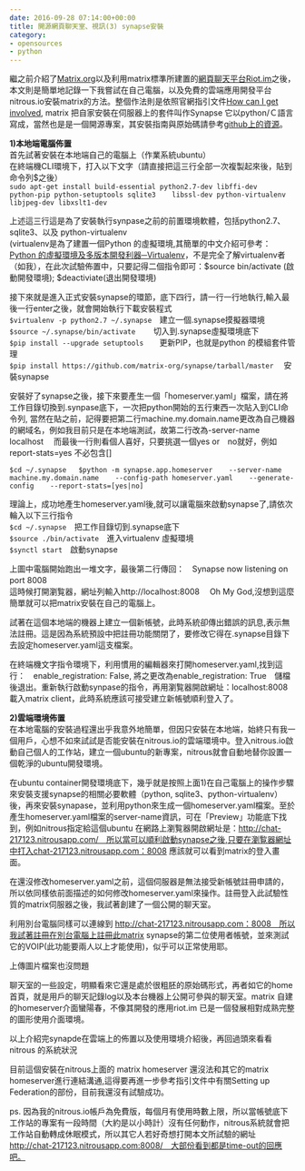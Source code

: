 ```yaml
---
date: 2016-09-28 07:14:00+00:00
title: 開源網頁聊天室、視訊(3) synapse安裝
category:
- opensources
- python
---
```


繼之前介紹了[Matrix.org](http://self.jxtsai.info/2016/09/1-matrixorg.html)以及利用matrix標準所建置的[網頁聊天平台Riot.im](http://self.jxtsai.info/2016/09/2-riot.html)之後，本文則是簡單地記錄一下我嘗試在自己電腦，以及免費的雲端應用開發平台nitrous.io安裝matrix的方法。整個作法則是依照官網指引文件[How can I get involved](http://matrix.org/docs/guides/getting_involved.html),  matrix 把自家安裝在伺服器上的套件叫作Synapse 它以python/Ｃ語言寫成，當然也是是一個開源專案，其安裝指南與原始碼請參考[github上的資源](https://github.com/matrix-org/synapse/blob/master/README.rst)。  
  
**1)本地端電腦佈置**  
首先試著安裝在本地端自己的電腦上（作業系統ubuntu）  
在終端機CLI環境下，打入以下文字（請直接把這三行全部一次複製起來後，貼到命令列$之後）  
`sudo apt-get install build-essential python2.7-dev libffi-dev   
python-pip python-setuptools sqlite3   
libssl-dev python-virtualenv libjpeg-dev libxslt1-dev`  

上述這三行這是為了安裝執行synpase之前的前置環境軟體，包括python2.7、　sqlite3、以及 python-virtualenv  
(virtualenv是為了建置一個Python 的虛擬環境,其簡單的中文介紹可參考：[Python 的虛擬環境及多版本開發利器─Virtualenv](http://www.openfoundry.org/tw/tech-column/8516-pythons-virtual-environment-and-multi-version-programming-tools-virtualenv-and-pythonbrew)，不是完全了解virtualenv者（如我），在此次試驗佈置中，只要記得二個指令即可：$source bin/activate (啟動開發環境); $deactiviate(退出開發環境)  
  
接下來就是進入正式安裝synapse的環節，底下四行，請一行一行地執行,輸入最後一行enter之後，就會開始執行下載安裝程式  
`$virtualenv -p python2.7 ~/.synapse`　建立一個.synapse摸擬器環境  
`$source ~/.synapse/bin/activate`　　 切入到.synapse虛擬環境底下  
`$pip install --upgrade setuptools`　　更新PIP，也就是python 的模組套件管理   
`$pip install https://github.com/matrix-org/synapse/tarball/master`　 安裝synapse  
![]()  
![]()  
  
安裝好了synapse之後，接下來要產生一個「homeserver.yaml」檔案，請在將工作目錄切換到.synpase底下，一次把python開始的五行東西一次貼入到CLI命令列, 當然在貼之前，記得要把第二行machine.my.domain.name更改為自己機器的網域名，例如我目前只是在本地端測試，故第二行改為-server-name  localhost 　而最後一行則看個人喜好，只要挑選一個yes or　no就好，例如report-stats=yes 不必包含[]  
  
`$cd ~/.synapse  
$python -m synapse.app.homeserver   
--server-name machine.my.domain.name   
--config-path homeserver.yaml   
--generate-config   
--report-stats=[yes|no] ` 
  
理論上，成功地產生homeserver.yaml後,就可以讓電腦來啟動synapse了,請依次輪入以下三行指令  
`$cd ~/.synapse`　把工作目錄切到.synapse底下  
`$source ./bin/activate`　進入virtualenv 虛擬環境  
`$synctl start`　啟動synapse  
![]()  
  
上圖中電腦開始跑出一堆文字，最後第二行傳回：　Synapse now listening on port 8008　  
這時候打開瀏覧器，網址列輸入http://localhost:8008 　Oh My God,沒想到這麼簡單就可以把matrix安裝在自己的電腦上。  
![]()  
  
試著在這個本地端的機器上建立一個新帳號，此時系統卻傳出錯誤的訊息,表示無法註冊。這是因為系統預設中把註冊功能關閉了，要修改它得在.synapse目錄下去設定homeserver.yaml這支檔案。  
![]()  
  
在終端機文字指令環境下，利用慣用的編輯器來打開homeserver.yaml,找到這行：　enable_registration: False, 將之更改為enable_registration: True　儲檔後退出。重新執行啟動synpase的指令，再用瀏覧器開啟網址：localhost:8008 載入matrix client，此時系統應該可接受建立新帳號順利登入了。  
![]()  
  
**2)雲端環境佈置**  
在本地電腦的安裝過程還出乎我意外地簡單，但因只安裝在本地端，始終只有我一個用戶，心想不如來試試是否能安裝在nitrous.io的雲端環境中。登入nitrous.io啟動自己個人的工作站，建立一個ubuntu的新專案，nitrous就會自動地替你設置一個乾淨的ubuntu開發環境。  
![]()  
  
在ubuntu container開發環境底下，幾乎就是按照上面1)在自己電腦上的操作步驟來安裝支援synapse的相關必要軟體（python, sqlite3、python-virtualenv）後，再來安裝synapase，並利用python來生成一個homeserver.yaml檔案。至於產生homeserver.yaml檔案的server-name資訊，可在「Preview」功能底下找到，例如nitrous指定給這個ubuntu 在網路上瀏覧器開啟網址是：http://chat-217123.nitrousapp.com/　所以當可以順利啟動synapse之後,只要在瀏覧器網址中打入chat-217123.nitrousapp.com：8008 應該就可以看到matrix的登入畫面。  
![]()  
![]()  
  
在還沒修改homeserver.yaml之前，這個伺服器是無法接受新帳號註冊申請的，所以依同樣依前面描述的如何修改homeserver.yaml來操作。註冊登入此試驗性質的matrix伺服器之後，我試著創建了一個公開的聊天室。  
![]()  
  
利用別台電腦同樣可以連線到 http://chat-217123.nitrousapp.com：8008　所以我試著註冊在別台電腦上註冊此matrix synapse的第二位使用者帳號，並來測試它的VOIP(此功能要兩人以上才能使用)，似乎可以正常使用耶。  
![]()  
  
上傳圖片檔案也沒問題  
![]()  
  
聊天室的一些設定，明顯看來它還是處於很粗胚的原始碼形式，再者如它的home首頁，就是用戶的聊天記錄log以及本台機器上公開可參與的聊天室。matrix 自建的homeserver介面蠻陽春，不像其開發的應用riot.im 已是一個發展相對成熟完整的圖形使用介面環境。  
![]()  
![]()  
  
以上介紹完synapde在雲端上的佈置以及使用環境介紹後，再回過頭來看看nitrous 的系統狀況  
![]()  
  
目前這個安裝在nitrous上面的 matrix homeserver 還沒法和其它的matrix homeserver進行連結溝通,這得要再進一步參考指引文件中有關Setting up Federation的部份，目前我還沒有試驗成功。  
  
ps. 因為我的nitrous.io帳戶為免費版，每個月有使用時數上限，所以當帳號底下工作站的專案有一段時間（大約是以小時計）沒有任何動作，nitrous系統就會把工作站自動轉成休眠模式，所以其它人若好奇想打開本文所試驗的網址　http://chat-217123.nitrousapp.com:8008/　大部份看到都是time-out的回應吧。  
![]()
